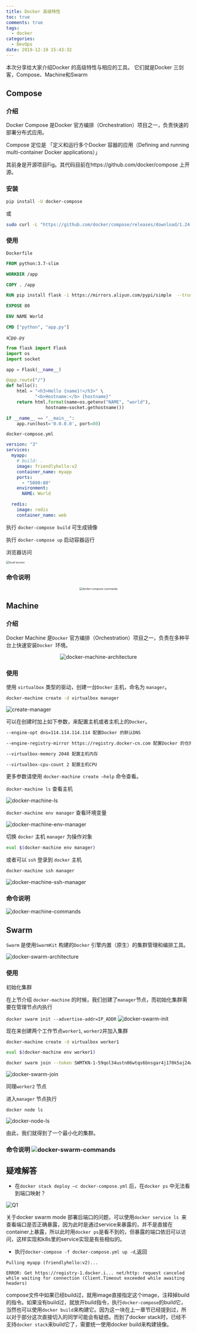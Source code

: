 ```yaml
---
title: Docker 高级特性
toc: true
comments: true
tags:
  - docker
categories:
  - DevOps
date: 2019-12-19 15:43:32
---
```

本次分享给大家介绍Docker 的高级特性与相应的工具。 它们就是Docker 三剑客，Compose、Machine和Swarm

## Compose

### 介绍

Docker Compose 是Docker 官方编排（Orchestration）项目之一，负责快速的部署分布式应用。

Compose 定位是 「定义和运行多个Docker 容器的应用（Defining and running multi-container Docker applications）」

其前身是开源项目Fig。其代码目前在https://github.com/docker/compose 上开源。 

### 安装

~~~bash
pip install -U docker-compose
~~~

或

~~~bash
sudo curl -L "https://github.com/docker/compose/releases/download/1.24.1/docker-compose-$(uname -s)-$(uname -m)" -o /usr/local/bin/docker-compose
~~~

### 使用

`Dockerfile`

~~~dockerfile
FROM python:3.7-slim

WORKDIR /app

COPY . /app

RUN pip install flask -i https://mirrors.aliyun.com/pypi/simple  --trusted-host mirrors.aliyun.com 

EXPOSE 80

ENV NAME World

CMD ["python", "app.py"]

~~~

`app.py`

~~~python
from flask import Flask
import os
import socket

app = Flask(__name__)

@app.route("/")
def hello():
    html = "<h3>Hello {name}!</h3>" \
           "<b>Hostname:</b> {hostname}"
    return html.format(name=os.getenv("NAME", "world"),
               hostname=socket.gethostname())

if __name__ == "__main__":
    app.run(host='0.0.0.0', port=80)

~~~

`docker-compose.yml`

~~~yaml
version: "3"
services:
  myapp:
    # build: .
    image: friendlyhello:v2
    container_name: myapp
    ports:
      - "5000:80"
    environment:
      NAME: World

  redis:
    image: redis
    container_name: web
~~~

执行 `docker-compose build` 可生成镜像

执行 `docker-compose up` 启动容器运行

浏览器访问

<img src="https://blog-1252790741.cos.ap-shanghai.myqcloud.com/imgs/073759.png" alt="local-access" style="zoom:50%;" />



### 命令说明

<div align="center">
<img src="https://blog-1252790741.cos.ap-shanghai.myqcloud.com/imgs/wudoe.png" alt="docker-compose-commands" style="zoom: 50%; " />
</div>


## Machine

### 介绍

Docker Machine 是`Docker` 官方编排（Orchestration）项目之一，负责在多种平台上快速安装`Docker `环境。

<div align="center">
<img src="https://blog-1252790741.cos.ap-shanghai.myqcloud.com/imgs/073839.png" alt="docker-machine-architecture" style="zoom:100%">
</div>



### 使用

使用 `virtualbox` 类型的驱动，创建一台`Docker` 主机，命名为 `manager`。

~~~bash
docker-machine create -d virtualbox manager 
~~~



![create-manager](https://blog-1252790741.cos.ap-shanghai.myqcloud.com/imgs/073845.png)

可以在创建时加上如下参数，来配置主机或者主机上的`Docker`。

 ~~~bash
--engine-opt dns=114.114.114.114 配置Docker 的默认DNS

--engine-registry-mirror https://registry.docker-cn.com 配置Docker 的仓库镜像

--virtualbox-memory 2048 配置主机内存

--virtualbox-cpu-count 2 配置主机CPU
 ~~~

更多参数请使用 `docker-machine create —help` 命令查看。

`docker-machine ls` 查看主机

![docker-machine-ls](https://blog-1252790741.cos.ap-shanghai.myqcloud.com/imgs/073854.png)

`docker-machine env manager` 查看环境变量

![docker-machine-env-manager](https://blog-1252790741.cos.ap-shanghai.myqcloud.com/imgs/0bct6.png)

切换 `docker` 主机 `manager` 为操作对象 

~~~bash
eval $(docker-machine env manager)
~~~

或者可以 `ssh` 登录到 `docker` 主机

~~~bash
docker-machine ssh manager
~~~

![docker-machine-ssh-manager](https://blog-1252790741.cos.ap-shanghai.myqcloud.com/imgs/gbw2f.png)



### 命令说明

![docker-machine-commands](https://blog-1252790741.cos.ap-shanghai.myqcloud.com/imgs/dgvi9.png)

 


## Swarm

`Swarm` 是使用`SwarmKit` 构建的`Docker` 引擎内置（原生）的集群管理和编排工具。

![docker-swarm-architecture](https://blog-1252790741.cos.ap-shanghai.myqcloud.com/imgs/73kns.png)

### 使用

初始化集群

在上节介绍 `docker-machine` 的时候，我们创建了`manager`节点，而初始化集群需要在管理节点内执行

`docker swarm init --advertise-addr=IP_ADDR` ![docker-swarm-init](https://blog-1252790741.cos.ap-shanghai.myqcloud.com/imgs/u74f8.png)

现在来创建两个工作节点`worker1`, `worker2`并加入集群

~~~bash
docker-machine create -d virtualbox worker1

eval $(docker-machine env worker1)

docker swarm join --token SWMTKN-1-59qol34ustn06wtqs6bnsgar4j170k5aj24weu5yegq8qp66cb-26aroyxll4zh9pl8cdwuo7vm4 192.168.99.101:2377
~~~

![docker-swarm-join](https://blog-1252790741.cos.ap-shanghai.myqcloud.com/imgs/jv19u.png)

同理`worker2` 节点

进入`manager` 节点执行 

`docker node ls`

![docker-node-ls](https://blog-1252790741.cos.ap-shanghai.myqcloud.com/imgs/w64b8.png)

 由此，我们就得到了一个最小化的集群。 



### 命令说明 ![docker-swarm-commands](https://blog-1252790741.cos.ap-shanghai.myqcloud.com/imgs/wycws.png)



## 疑难解答

- 在`docker stack deploy –c docker-compose.yml` 后，在`docker ps` 中无法看到端口映射？

![Q1](https://blog-1252790741.cos.ap-shanghai.myqcloud.com/imgs/odmm7.png) 

关于docker swarm mode 部署后端口的问题，可以使用`docker service ls `来查看端口是否正确暴露，因为此时是通过service来暴露的，并不是直接在container上暴露，所以此时用`docker ps`是看不到的，但暴露的端口依旧可以访问，这样实现和k8s里的service实现是有些相似的。

- 执行`docker-compose -f docker-compose.yml up -d`,返回

~~~
Pulling myapp (friendlyhello:v2)...

ERROR: Get https://registry-1.docker.i... net/http: request canceled while waiting for connection (Client.Timeout exceeded while awaiting headers)
~~~

​	compose文件中如果已经build过，就用image直接指定这个image，注释掉build的指令。如果没有build过，就放开build指令，执行`docker-compose`的build它，当然也可以使用`docker build`来构建它。因为这一块在上一章节已经提到过，所以对于部分这次直接切入的同学可能会有疑惑。而到了docker stack时，已经不支持`docker stack`来build它了，需要统一使用docker build来构建镜像。
